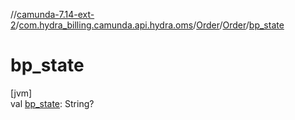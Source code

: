 //[camunda-7.14-ext-2](../../../../index.md)/[com.hydra_billing.camunda.api.hydra.oms](../../index.md)/[Order](../index.md)/[Order](index.md)/[bp_state](bp_state.md)

# bp_state

[jvm]\
val [bp_state](bp_state.md): String?
